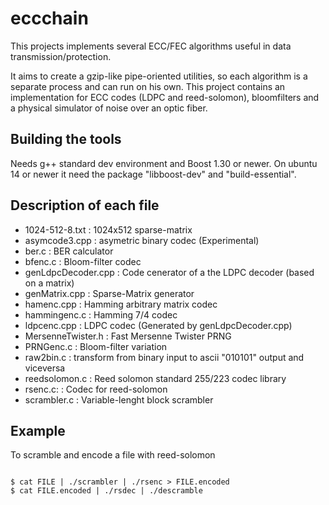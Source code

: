 # eccchain #

This projects implements several ECC/FEC algorithms useful in data transmission/protection.

It aims to create a gzip-like pipe-oriented utilities, so each algorithm is a separate process and can run on his own. This project contains an implementation for ECC codes (LDPC and reed-solomon), bloomfilters and a physical simulator of noise over an optic fiber.

## Building the tools ##

Needs g++ standard dev environment and Boost 1.30 or newer. On ubuntu 14 or newer it need the package "libboost-dev" and "build-essential".

## Description of each file ##

 * 1024-512-8.txt : 1024x512 sparse-matrix
 * asymcode3.cpp : asymetric binary codec (Experimental)
 * ber.c : BER calculator
 * bfenc.c : Bloom-filter codec
 * genLdpcDecoder.cpp : Code cenerator of a the LDPC decoder (based on a matrix)
 * genMatrix.cpp : Sparse-Matrix generator
 * hamenc.cpp : Hamming arbitrary matrix codec
 * hammingenc.c : Hamming 7/4 codec
 * ldpcenc.cpp : LDPC codec (Generated by genLdpcDecoder.cpp)
 * MersenneTwister.h : Fast Mersenne Twister PRNG
 * PRNGenc.c : Bloom-filter variation
 * raw2bin.c : transform from binary input to ascii "010101" output and viceversa
 * reedsolomon.c : Reed solomon standard 255/223 codec library
 * rsenc.c: : Codec for reed-solomon
 * scrambler.c : Variable-lenght block scrambler

## Example ##

To scramble and encode a file with reed-solomon

```

$ cat FILE | ./scrambler | ./rsenc > FILE.encoded
$ cat FILE.encoded | ./rsdec | ./descramble 

```
